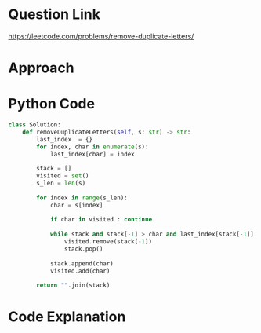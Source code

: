 # Question Link
https://leetcode.com/problems/remove-duplicate-letters/

# Approach

# Python Code

```Python
class Solution:
    def removeDuplicateLetters(self, s: str) -> str:
        last_index  = {}
        for index, char in enumerate(s):
            last_index[char] = index
        
        stack = []
        visited = set()
        s_len = len(s)
        
        for index in range(s_len):
            char = s[index]
            
            if char in visited : continue
            
            while stack and stack[-1] > char and last_index[stack[-1]] > index:
                visited.remove(stack[-1])
                stack.pop()
            
            stack.append(char)
            visited.add(char)
            
        return "".join(stack)
 ```

# Code Explanation
